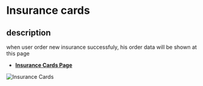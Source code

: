 # Insurance cards

## description

when user order new insurance successfuly, his order data will be shown at this page

- [**Insurance Cards Page**](https://rakeez.com.sa/main/InsuranceCards)

![Insurance Cards](/images/account/account-1-1.png)
